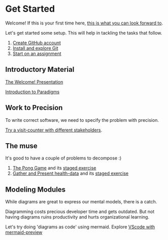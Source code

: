 # Get Started

Welcome! If this is your first time here,
[this is what you can look forward to](look-forward.md).

Let's get started some setup. This will help in tackling the tasks that follow.

1. [Create GitHub account](https://github.com/)
1. [Install and explore Git](git-resources.md)
1. [Start on an assignment](startup-assignment.md)

## Introductory Material

[The Welcome! Presentation](material/get-started-2020-distr.pdf)

[Introduction to Paradigms](material/paradigms-intro-distr.pdf)

## Work to Precision

To write correct software, we need to specify the problem with precision.

[Try a visit-counter with different stakeholders](https://classroom.github.com/a/IBo-ej_p).

## The muse

It's good to have a couple of problems to decompose :)

1. [The Pong Game](pong-game.md) and its
[staged exercise](https://classroom.github.com/a/P509YaXc)
1. [Gather and Present health-data](gather-present-fit.md) and its 
[staged exercise](https://classroom.github.com/a/JtsFO5Lg)

## Modeling Modules

While diagrams are great to express our mental models, there is a catch.

Diagramming costs precious developer time and gets outdated.
But not having diagrams ruins productivity and hurts organizational learning.

Let's try doing 'diagrams as code' using mermaid.
Explore [VScode with mermaid-preview](vscode-with-preview.md)
